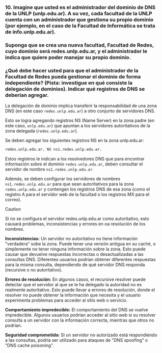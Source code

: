 ### 10. Imagine que usted es el administrador del dominio de DNS de la UNLP (unlp.edu.ar). A su vez, cada facultad de la UNLP cuenta con un administrador que gestiona su propio dominio (por ejemplo, en el caso de la Facultad de Informática se trata de info.unlp.edu.ar).
### Suponga que se crea una nueva facultad, Facultad de Redes, cuyo dominio será redes.unlp.edu.ar, y el administrador le indica que quiere poder manejar su propio dominio.
### ¿Qué debe hacer usted para que el administrador de la Facultad de Redes pueda gestionar el dominio de forma independiente? (Pista: investigue en qué consiste la delegación de dominios). Indicar qué registros de DNS se deberían agregar.

La delegación de dominio implica transferir la responsabilidad de una zona DNS (en este caso ```redes.unlp.edu.ar```) a otro conjunto de servidores DNS.

Esto se logra agregando registros NS (Name Server) en la zona padre (en este caso, ```unlp.edu.ar```) que apuntan a los servidores autoritativos de la zona delegada (```redes.unlp.edu.ar```).

Se deben agregar los siguientes registros NS en la zona unlp.edu.ar:

```bash
redes.unlp.edu.ar. NS ns1.redes.unlp.edu.ar.
```

Estos registros le indican a los resolvedores DNS que para encontrar información sobre el dominio ```redes.unlp.edu.ar```, deben consultar el servidor de nombre ```ns1.redes.unlp.edu.ar```.

Además, se deben configurar los servidores de nombres ```ns1.redes.unlp.edu.ar``` para que sean autoritativos para la zona ```redes.unlp.edu.ar``` y contengan los registros DNS de esa zona (como el registro A para el servidor web de la facultad o los registros MX para el correo).

> [!CAUTION]
> Si no se configura el servidor redes.unlp.edu.ar como autoritativo, esto causará problemas, inconsistencias y errores en oa resolución de los nombres.

<b>Inconsistencias:</b> Un servidor no autoritativo no tiene información "verdadera" sobe la zona. Puede tener una versión antigua en su caché, o simplemente no tener ninguna información sobre la zona.
Esto puede causar que devuelve respuestas incorrectas o desactualizadas a las consultas DNS.
Diferentes usuarios podrían obtener diferentes respuestas para la misma consulta, dependiendo de qué servidor DNS responda (recursive o no autoritativo).

<b>Errores de resolución:</b> En algunos casos, el recursive resolver puede detectar que el servidor al que se le ha delegado la autoridad no es realmente autoritativo.
Esto puede llevar a errores de resolución, donde el resolver no puede obtener la información que necesita y el usuario experimenta problemas para acceder al sitio web o servicio.

<b>Comportamiento impredecible:</b> El comportamiento del DNS se vuelve impredecible. Algunos usuarios podrían acceder al sitio web si su resolver consulta a un servidor con la información correcta, mientras que otros no podrían.

<b>Seguridad comprometida:</b> Si un servidor no autorizado está respondiendo a las consultas, podría ser utilizado para ataques de "DNS spoofing" o "DNS cache poisoning".